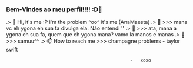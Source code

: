 ### Bem-Vindes ao meu perfil!!!! :D🖖
.> 👋 Hi, it's me :P i'm the problem ^oo^ it's me (AnaMaesta)
.> 👀 >>> mana vc eh ygona eh sua fa divulga ela. Não entendi ''
.> 🌱 >>> ata, mana a ygona eh sua fa, quem que eh ygona mana? vamo la manos e manas
.> 💞️ >>> samuu^^ 
.> 📫 How to reach me >>> champagne problems - taylor swift

                                                   -   xoxo
